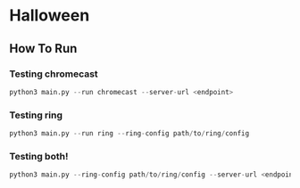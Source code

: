 # Halloween

## How To Run

### Testing chromecast
```python
python3 main.py --run chromecast --server-url <endpoint> 
```

### Testing ring
```python
python3 main.py --run ring --ring-config path/to/ring/config
```

### Testing both!
```python
python3 main.py --ring-config path/to/ring/config --server-url <endpoint>
```